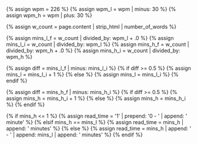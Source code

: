 {% assign wpm = 226 %}
{% assign wpm_l = wpm | minus: 30 %}
{% assign wpm_h = wpm | plus: 30 %}

{% assign w_count = page.content | strip_html | number_of_words %}

{% assign mins_l_f = w_count | divided_by: wpm_l + .0 %}
{% assign mins_l_i = w_count | divided_by: wpm_l %}
{% assign mins_h_f = w_count | divided_by: wpm_h + .0 %}
{% assign mins_h_i = w_count | divided_by: wpm_h %}


{% assign diff = mins_l_f | minus: mins_l_i %}
{% if diff >= 0.5 %}
	{% assign mins_l = mins_l_i + 1 %}
{% else %}
	{% assign mins_l = mins_l_i %}
{% endif %}

{% assign diff = mins_h_f | minus: mins_h_i %}
{% if diff >= 0.5 %}
	{% assign mins_h = mins_h_i + 1 %}
{% else %}
	{% assign mins_h = mins_h_i %}
{% endif %}

{% if mins_h <= 1 %}
	{% assign read_time = '1' | prepend: '0 - ' | append: ' minute' %}
{% elsif mins_h == mins_l %}
	{% assign read_time = mins_h | append: ' minutes' %}
{% else %}
	{% assign read_time = mins_h | append: ' - ' | append: mins_l | append: ' minutes' %}
{% endif %}
